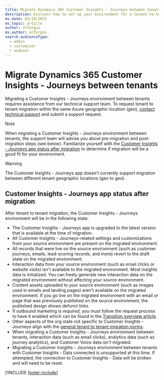 ```yaml
---
title: Migrate Dynamics 365 Customer Insights - Journeys between tenants
description: Discover how to set up your environment for a tenant-to-tenant migration to start the transfer process between tenants.
ms.date: 03/19/2025
ms.topic: article
author: alfergus
ms.author: alfergus
search.audienceType: 
  - admin
  - customizer
  - enduser
---
```


# Migrate Dynamics 365 Customer Insights - Journeys between tenants

Migrating a Customer Insights - Journeys environment between tenants requires assistance from our technical support team. To request tenant to tenant migration within the same Azure geographic location (geo), [contact technical support](/power-platform/admin/get-help-support) and submit a support request.

> [!NOTE]
> When migrating a Customer Insights - Journeys environment between tenants, the support team will advise you about pre-migration and post-migration steps (see below). Familiarize yourself with the [Customer Insights - Journeys app status after migration](#customer-insights---journeys-app-status-after-migration) to determine if migration will be a good fit for your environment.

> [!WARNING]
> The Customer Insights - Journeys app doesn't currently support migration between different tenant geographic locations (geo to geo).

## Customer Insights - Journeys app status after migration

After tenant to tenant migration, the Customer Insights - Journeys environment will be in the following state:

- The Customer Insights - Journeys app is upgraded to the latest version that is available at the time of migration.
- All Customer Insights - Journeys-related settings and customizations from your source environment are present on the migrated environment.
- All records that were live on the source environment (such as customer journeys, emails, lead-scoring records, and more) revert to the draft state on the migrated environment.
- Interaction data from your source environment (such as email clicks or website visits) isn't available to the migrated environment. Most insights data is initialized. You can freely generate new interaction data on the migrated environment without affecting your source environment.
- Content assets uploaded to your source environment (such as images used in emails and landing pages) aren't available on the migrated environment. If you go live on the migrated environment with an email or page that was previously published on the source environment, the published design shows defunct links.
- If outbound marketing is required, you must follow the request process to have it enabled which can be found in the [Transition overview article](transition-overview.md#if-the-enable-link-isnt-available-or-doesnt-work). 
- Other aspects of the org state not specific to Customer Insights - Journeys align with the [general tenant to tenant migration norms](/power-platform/admin/move-environment-tenant).
- When migrating a Customer Insights - Journeys environment between tenants, interaction data (such as email clicks), analytics data (such as journey analytics), and Customer Voice data *isn't* migrated.
- Migrating a Customer Insights - Journeys environment between tenants with Customer Insights - Data connected is unsupported at this time. If attempted, the connection to Customer Insights - Data will be broken and will need to be reset.

[!INCLUDE [footer-include](./includes/footer-banner.md)]
